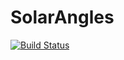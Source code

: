 # SolarAngles

[![Build Status](https://github.com/andersontodds/SolarAngles.jl/actions/workflows/CI.yml/badge.svg?branch=master)](https://github.com/andersontodds/SolarAngles.jl/actions/workflows/CI.yml?query=branch%3Amaster)
